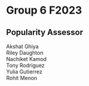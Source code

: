 # Group 6 F2023
## Popularity Assessor
Akshat Ghiya  
Riley Daughton  
Nachiket Kamod  
Tony Rodriguez  
Yulia Gutierrez  
Rohit Menon